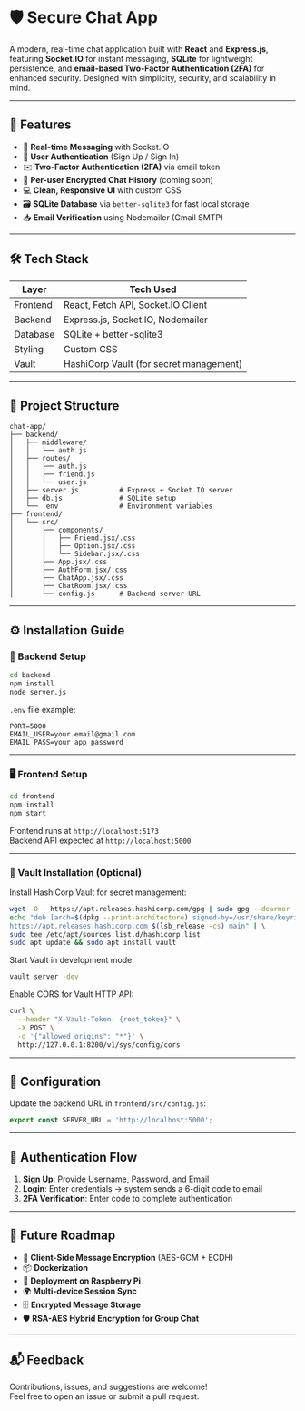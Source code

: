 # 🛡️ Secure Chat App

A modern, real-time chat application built with **React** and **Express.js**, featuring **Socket.IO** for instant messaging, **SQLite** for lightweight persistence, and **email-based Two-Factor Authentication (2FA)** for enhanced security. Designed with simplicity, security, and scalability in mind.

---

## 🚀 Features

- 📡 **Real-time Messaging** with Socket.IO
- 🔐 **User Authentication** (Sign Up / Sign In)
- ✉️ **Two-Factor Authentication (2FA)** via email token
- 💬 **Per-user Encrypted Chat History** (coming soon)
- 💻 **Clean, Responsive UI** with custom CSS
- 🗃️ **SQLite Database** via `better-sqlite3` for fast local storage
- 📥 **Email Verification** using Nodemailer (Gmail SMTP)

---

## 🛠️ Tech Stack

| Layer     | Tech Used                          |
|-----------|------------------------------------|
| Frontend  | React, Fetch API, Socket.IO Client |
| Backend   | Express.js, Socket.IO, Nodemailer  |
| Database  | SQLite + better-sqlite3            |
| Styling   | Custom CSS                         |
| Vault     | HashiCorp Vault (for secret management) |

---

## 📂 Project Structure

```
chat-app/
├── backend/
│   ├── middleware/
│   │   └── auth.js
│   ├── routes/
│   │   ├── auth.js
│   │   ├── friend.js
│   │   └── user.js
│   ├── server.js          # Express + Socket.IO server
│   ├── db.js              # SQLite setup
│   └── .env               # Environment variables
├── frontend/
│   └── src/
│       ├── components/
│       │   ├── Friend.jsx/.css
│       │   ├── Option.jsx/.css
│       │   └── Sidebar.jsx/.css
│       ├── App.jsx/.css
│       ├── AuthForm.jsx/.css
│       ├── ChatApp.jsx/.css
│       ├── ChatRoom.jsx/.css
│       └── config.js      # Backend server URL
```

---

## ⚙️ Installation Guide

### 🧩 Backend Setup

```bash
cd backend
npm install
node server.js
```

`.env` file example:

```env
PORT=5000
EMAIL_USER=your.email@gmail.com
EMAIL_PASS=your_app_password
```

---

### 🖥️ Frontend Setup

```bash
cd frontend
npm install
npm start
```

Frontend runs at `http://localhost:5173`  
Backend API expected at `http://localhost:5000`

---

### 🔐 Vault Installation (Optional)

Install HashiCorp Vault for secret management:

```bash
wget -O - https://apt.releases.hashicorp.com/gpg | sudo gpg --dearmor -o /usr/share/keyrings/hashicorp-archive-keyring.gpg
echo "deb [arch=$(dpkg --print-architecture) signed-by=/usr/share/keyrings/hashicorp-archive-keyring.gpg] \
https://apt.releases.hashicorp.com $(lsb_release -cs) main" | \
sudo tee /etc/apt/sources.list.d/hashicorp.list
sudo apt update && sudo apt install vault
```

Start Vault in development mode:

```bash
vault server -dev
```

Enable CORS for Vault HTTP API:

```bash
curl \
  --header "X-Vault-Token: {root_token}" \
  -X POST \
  -d '{"allowed_origins": "*"}' \
  http://127.0.0.1:8200/v1/sys/config/cors
```

---

## 🔧 Configuration

Update the backend URL in `frontend/src/config.js`:

```js
export const SERVER_URL = 'http://localhost:5000';
```

---

## 🔐 Authentication Flow

1. **Sign Up**: Provide Username, Password, and Email
2. **Login**: Enter credentials → system sends a 6-digit code to email
3. **2FA Verification**: Enter code to complete authentication

---

## 🌱 Future Roadmap

- 🔐 **Client-Side Message Encryption** (AES-GCM + ECDH)
- 📦 **Dockerization**
- 🍓 **Deployment on Raspberry Pi**
- 🌍 **Multi-device Session Sync**
- 🗄️ **Encrypted Message Storage**
- 🛡️ **RSA-AES Hybrid Encryption for Group Chat**

---

## 📬 Feedback

Contributions, issues, and suggestions are welcome!  
Feel free to open an issue or submit a pull request.
